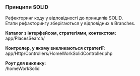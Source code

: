 ### Принципи SOLID

Рефекторинг  коду у відповідності до принципів SOLID.<br>
Етапи рефакторингу зберігаються у відповідних в Branches.

**Каталог з інтерфейсом, стратегіями, контекстом:**<br>
app/PlacesSearch/

**Контролер, у якому викликаються стратегії:**<br>
app/Http/Controllers/HomeWorkSolidController.php

**Роут для виклику:**<br>
/homeWorkSolid